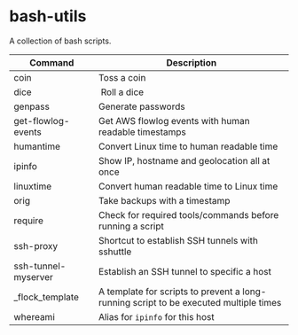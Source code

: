 # bash-utils
A collection of bash scripts.

| Command | Description |
| --- | --- |
| coin | Toss a coin |
| dice | Roll a dice |
| genpass | Generate passwords |
| get-flowlog-events | Get AWS flowlog events with human readable timestamps |
| humantime | Convert Linux time to human readable time |
| ipinfo | Show IP, hostname and geolocation all at once |
| linuxtime | Convert human readable time to Linux time |
| orig | Take backups with a timestamp |
| require | Check for required tools/commands before running a script |
| ssh-proxy | Shortcut to establish SSH tunnels with sshuttle |
| ssh-tunnel-myserver | Establish an SSH tunnel to specific a host |
| _flock_template | A template for scripts to prevent a long-running script to be executed multiple times |
| whereami | Alias for `ipinfo` for this host |
